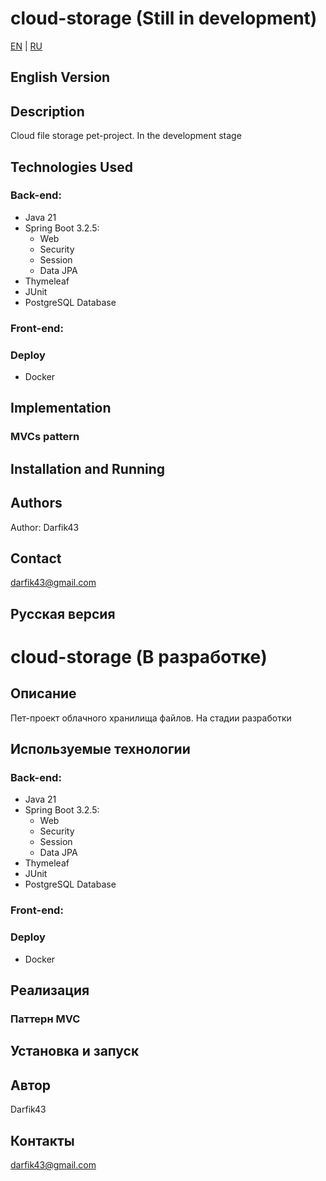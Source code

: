 # cloud-storage (Still in development)

[EN](#english-version) | [RU](#русская-версия)

## English Version



## Description

Cloud file storage pet-project. In the development stage

## Technologies Used

### Back-end:
- Java 21
- Spring Boot 3.2.5:
    * Web
    * Security
    * Session
    * Data JPA
- Thymeleaf
- JUnit
- PostgreSQL Database

### Front-end:


### Deploy
- Docker

## Implementation

### MVCs pattern


## Installation and Running

## Authors

Author: Darfik43

## Contact

darfik43@gmail.com

## Русская версия
# cloud-storage (В разработке)


## Описание
Пет-проект облачного хранилища файлов. На стадии разработки

## Используемые технологии

### Back-end:
- Java 21
- Spring Boot 3.2.5:
    * Web
    * Security
    * Session
    * Data JPA
- Thymeleaf
- JUnit
- PostgreSQL Database

### Front-end:


### Deploy
- Docker

## Реализация

### Паттерн MVC


## Установка и запуск

## Автор

Darfik43

## Контакты
darfik43@gmail.com
